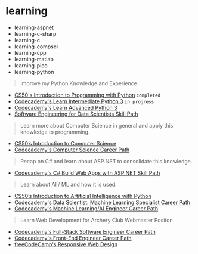 # learning

- learning-aspnet
- learning-c-sharp
- learning-c
- learning-compsci
- learning-cpp
- learning-matlab
- learning-pico
- learning-python

> Improve my Python Knowledge and Experience.
- [CS50's Introduction to Programming with Python](https://cs50.harvard.edu/python/2022/) `completed`
- [Codecademy's Learn Intermediate Python 3](https://www.codecademy.com/learn/learn-intermediate-python-3) `in progress`
- [Codecademy's Learn Advanced Python 3](https://www.codecademy.com/learn/learn-advanced-python)
- [Software Engineering for Data Scientists Skill Path](https://www.codecademy.com/learn/paths/software-engineering-for-data-scientists)
> Learn more about Computer Science in general and apply this knowledge to programming.
- [CS50’s Introduction to Computer Science](https://cs50.harvard.edu/x/2023/)
- [Codecademy's Computer Science Career Path](https://www.codecademy.com/learn/paths/computer-science)
> Recap on C# and learn about ASP.NET to consolidate this knowledge.
- [Codecademy's C# Build Web Apps with ASP.NET Skill Path](https://www.codecademy.com/learn/paths/build-web-apps-with-asp-net)
> Learn about AI / ML and how it is used.
- [CS50’s Introduction to Artificial Intelligence with Python](https://cs50.harvard.edu/ai/2020/)
- [Codecademy's Data Scientist: Machine Learning Specialist Career Path](https://www.codecademy.com/learn/paths/data-science)
- [Codecademy's Machine Learning/AI Engineer Career Path](https://www.codecademy.com/learn/paths/machine-learning-engineer)
> Learn Web Development for Archery Club Webmaster Positon
- [Codecademy's Full-Stack Software Engineer Career Path](https://www.codecademy.com/learn/paths/full-stack-engineer-career-path)
- [Codecademy's Front-End Engineer Career Path](https://www.codecademy.com/learn/paths/front-end-engineer-career-path)
- [freeCodeCamp's Responsive Web Design](https://www.freecodecamp.org/learn/2022/responsive-web-design/)

